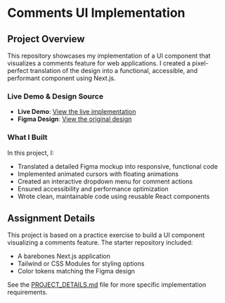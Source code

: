 # Comments UI Implementation

## Project Overview

This repository showcases my implementation of a UI component that visualizes a comments feature for web applications. I created a pixel-perfect translation of the design into a functional, accessible, and performant component using Next.js.

### Live Demo & Design Source
- **Live Demo**: [View the live implementation](https://your-deployment-url-here)
- **Figma Design**: [View the original design](https://www.figma.com/design/EfGAbjGbcbcZY5MnLTdrae/Comments-UI?node-id=0-1&t=MqXtG1hauu3HZ21N-1)

### What I Built
In this project, I:
- Translated a detailed Figma mockup into responsive, functional code
- Implemented animated cursors with floating animations
- Created an interactive dropdown menu for comment actions
- Ensured accessibility and performance optimization
- Wrote clean, maintainable code using reusable React components

## Assignment Details

This project is based on a practice exercise to build a UI component visualizing a comments feature. The starter repository included:

- A barebones Next.js application
- Tailwind or CSS Modules for styling options
- Color tokens matching the Figma design

See the [PROJECT_DETAILS.md](./PROJECT_DETAILS.md) file for more specific implementation requirements.